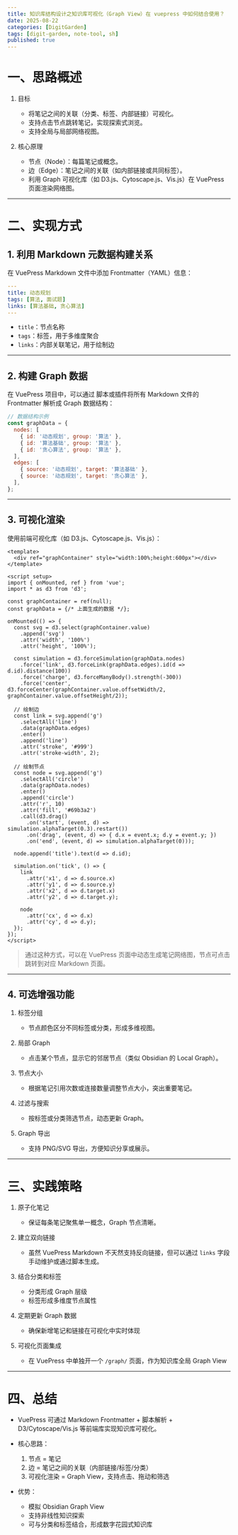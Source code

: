 ```yaml
---
title: 知识库结构设计之知识库可视化（Graph View）在 vuepress 中如何结合使用？
date: 2025-08-22
categories: [DigitGarden]
tags: [digit-garden, note-tool, sh]
published: true
---
```







# 一、思路概述

1. 目标

   * 将笔记之间的关联（分类、标签、内部链接）可视化。
   * 支持点击节点跳转笔记，实现探索式浏览。
   * 支持全局与局部网络视图。

2. 核心原理

   * 节点（Node）：每篇笔记或概念。
   * 边（Edge）：笔记之间的关联（如内部链接或共同标签）。
   * 利用 Graph 可视化库（如 D3.js、Cytoscape.js、Vis.js）在 VuePress 页面渲染网络图。

---

# 二、实现方式

## 1. 利用 Markdown 元数据构建关系

在 VuePress Markdown 文件中添加 Frontmatter（YAML）信息：

```yaml
---
title: 动态规划
tags: [算法, 面试题]
links: [算法基础, 贪心算法]
---
```

* `title`：节点名称
* `tags`：标签，用于多维度聚合
* `links`：内部关联笔记，用于绘制边

---

## 2. 构建 Graph 数据

在 VuePress 项目中，可以通过 脚本或插件将所有 Markdown 文件的 Frontmatter 解析成 Graph 数据结构：

```js
// 数据结构示例
const graphData = {
  nodes: [
    { id: '动态规划', group: '算法' },
    { id: '算法基础', group: '算法' },
    { id: '贪心算法', group: '算法' },
  ],
  edges: [
    { source: '动态规划', target: '算法基础' },
    { source: '动态规划', target: '贪心算法' },
  ],
};
```

---

## 3. 可视化渲染

使用前端可视化库（如 D3.js、Cytoscape.js、Vis.js）：

```vue
<template>
  <div ref="graphContainer" style="width:100%;height:600px"></div>
</template>

<script setup>
import { onMounted, ref } from 'vue';
import * as d3 from 'd3';

const graphContainer = ref(null);
const graphData = {/* 上面生成的数据 */};

onMounted(() => {
  const svg = d3.select(graphContainer.value)
    .append('svg')
    .attr('width', '100%')
    .attr('height', '100%');

  const simulation = d3.forceSimulation(graphData.nodes)
    .force('link', d3.forceLink(graphData.edges).id(d => d.id).distance(100))
    .force('charge', d3.forceManyBody().strength(-300))
    .force('center', d3.forceCenter(graphContainer.value.offsetWidth/2, graphContainer.value.offsetHeight/2));

  // 绘制边
  const link = svg.append('g')
    .selectAll('line')
    .data(graphData.edges)
    .enter()
    .append('line')
    .attr('stroke', '#999')
    .attr('stroke-width', 2);

  // 绘制节点
  const node = svg.append('g')
    .selectAll('circle')
    .data(graphData.nodes)
    .enter()
    .append('circle')
    .attr('r', 10)
    .attr('fill', '#69b3a2')
    .call(d3.drag()
      .on('start', (event, d) => simulation.alphaTarget(0.3).restart())
      .on('drag', (event, d) => { d.x = event.x; d.y = event.y; })
      .on('end', (event, d) => simulation.alphaTarget(0)));

  node.append('title').text(d => d.id);

  simulation.on('tick', () => {
    link
      .attr('x1', d => d.source.x)
      .attr('y1', d => d.source.y)
      .attr('x2', d => d.target.x)
      .attr('y2', d => d.target.y);

    node
      .attr('cx', d => d.x)
      .attr('cy', d => d.y);
  });
});
</script>
```

> 通过这种方式，可以在 VuePress 页面中动态生成笔记网络图，节点可点击跳转到对应 Markdown 页面。

---

## 4. 可选增强功能

1. 标签分组

   * 节点颜色区分不同标签或分类，形成多维视图。
2. 局部 Graph

   * 点击某个节点，显示它的邻居节点（类似 Obsidian 的 Local Graph）。
3. 节点大小

   * 根据笔记引用次数或连接数量调整节点大小，突出重要笔记。
4. 过滤与搜索

   * 按标签或分类筛选节点，动态更新 Graph。
5. Graph 导出

   * 支持 PNG/SVG 导出，方便知识分享或展示。

---

# 三、实践策略

1. 原子化笔记

   * 保证每条笔记聚焦单一概念，Graph 节点清晰。
2. 建立双向链接

   * 虽然 VuePress Markdown 不天然支持反向链接，但可以通过 `links` 字段手动维护或通过脚本生成。
3. 结合分类和标签

   * 分类形成 Graph 层级
   * 标签形成多维度节点属性
4. 定期更新 Graph 数据

   * 确保新增笔记和链接在可视化中实时体现
5. 可视化页面集成

   * 在 VuePress 中单独开一个 `/graph/` 页面，作为知识库全局 Graph View

---

# 四、总结

* VuePress 可通过 Markdown Frontmatter + 脚本解析 + D3/Cytoscape/Vis.js 等前端库实现知识库可视化。
* 核心思路：

  1. 节点 = 笔记
  2. 边 = 笔记之间的关联（内部链接/标签/分类）
  3. 可视化渲染 = Graph View，支持点击、拖动和筛选
* 优势：

  * 模拟 Obsidian Graph View
  * 支持非线性知识探索
  * 可与分类和标签结合，形成数字花园式知识库